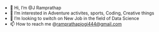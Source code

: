 - 👋 Hi, I’m @J Ramprathap
- 👀 I’m interested in Adventure activites, sports, Coding, Creative things
- 💞️ I’m looking to switch on New Job in the field of Data Science
- 📫 How to reach me @ramprathapjogi444@gmail.com

<!---
LuckyReddy777/LuckyReddy777 is a ✨ special ✨ repository because its `README.md` (this file) appears on your GitHub profile.
You can click the Preview link to take a look at your changes.
--->
